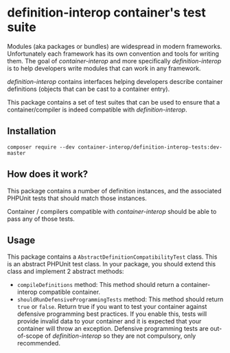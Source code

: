 # definition-interop container's test suite

Modules (aka packages or bundles) are widespread in modern frameworks. Unfortunately each framework has its own convention and tools for writing them. The goal of *container-interop* and more specifically *definition-interop* is to help developers write modules that can work in any framework.

*definition-interop* contains interfaces helping developers describe container definitions (objects that can be cast to a container entry).

This package contains a set of test suites that can be used to ensure that a container/compiler is indeed compatible with *definition-interop*.

## Installation

```
composer require --dev container-interop/definition-interop-tests:dev-master
```

## How does it work?

This package contains a number of definition instances, and the associated PHPUnit tests that should match those instances.

Container / compilers compatible with *container-interop* should be able to pass any of those tests.

## Usage

This package contains a `AbstractDefinitionCompatibilityTest` class. This is an abstract PHPUnit test class.
In your package, you should extend this class and implement 2 abstract methods:

- `compileDefinitions` method: This method should return a container-interop compatible container.
- `shouldRunDefensiveProgrammingTests` method: This method should return `true` or `false`. Return true if you want to test your container against defensive programming best practices. If you enable this, tests will provide invalid data to your container and it is expected that your container will throw an exception. Defensive programming tests are out-of-scope of *definition-interop* so they are not compulsory, only recommended.
